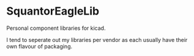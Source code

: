 SquantorEagleLib
================

Personal component libraries for kicad.

I tend to seperate out my libraries per vendor as each usually have their own flavour of packaging.

